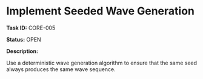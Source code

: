 # Implement Seeded Wave Generation

**Task ID:** CORE-005

**Status:** OPEN

**Description:**

Use a deterministic wave generation algorithm to ensure that the same seed always produces the same wave sequence.
